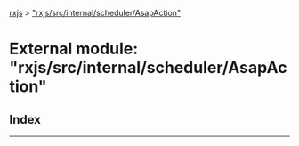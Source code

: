 [rxjs](../README.md) > ["rxjs/src/internal/scheduler/AsapAction"](../modules/_rxjs_src_internal_scheduler_asapaction_.md)

# External module: "rxjs/src/internal/scheduler/AsapAction"

## Index

---

